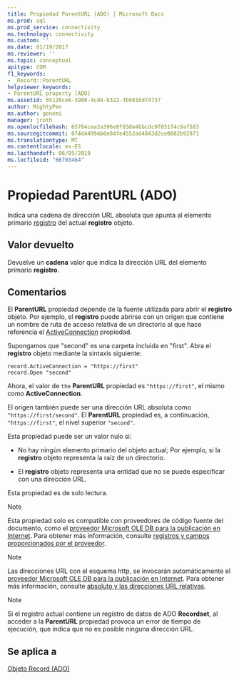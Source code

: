```yaml
---
title: Propiedad ParentURL (ADO) | Microsoft Docs
ms.prod: sql
ms.prod_service: connectivity
ms.technology: connectivity
ms.custom: ''
ms.date: 01/19/2017
ms.reviewer: ''
ms.topic: conceptual
apitype: COM
f1_keywords:
- _Record::ParentURL
helpviewer_keywords:
- ParentURL property [ADO]
ms.assetid: 65120ce6-3900-4cd4-b322-3b9816d74737
author: MightyPen
ms.author: genemi
manager: jroth
ms.openlocfilehash: 65704cea2a396e0f03de4bbcdc9f031f4c9af583
ms.sourcegitcommit: 074d44994b6e84fe4552ad4843d2ce0882b92871
ms.translationtype: MT
ms.contentlocale: es-ES
ms.lasthandoff: 06/05/2019
ms.locfileid: "66703464"
---
```

# <a name="parenturl-property-ado"></a>Propiedad ParentURL (ADO)
Indica una cadena de dirección URL absoluta que apunta al elemento primario [registro](../../../ado/reference/ado-api/record-object-ado.md) del actual **registro** objeto.  
  
## <a name="return-value"></a>Valor devuelto  
 Devuelve un **cadena** valor que indica la dirección URL del elemento primario **registro**.  
  
## <a name="remarks"></a>Comentarios  
 El **ParentURL** propiedad depende de la fuente utilizada para abrir el **registro** objeto. Por ejemplo, el **registro** puede abrirse con un origen que contiene un nombre de ruta de acceso relativa de un directorio al que hace referencia el [ActiveConnection](../../../ado/reference/ado-api/activeconnection-property-ado.md) propiedad.  
  
 Supongamos que "second" es una carpeta incluida en "first". Abra el **registro** objeto mediante la sintaxis siguiente:  
  
```  
record.ActiveConnection = "https://first"  
record.Open "second"  
```  
  
 Ahora, el valor de `the` **ParentURL** propiedad es `"https://first"`, el mismo como **ActiveConnection**.  
  
 El origen también puede ser una dirección URL absoluta como `"https://first/second"`. El **ParentURL** propiedad es, a continuación, `"https://first"`, el nivel superior `"second"`.  
  
 Esta propiedad puede ser un valor nulo si:  
  
-   No hay ningún elemento primario del objeto actual; Por ejemplo, si la **registro** objeto representa la raíz de un directorio.  
  
-   El **registro** objeto representa una entidad que no se puede especificar con una dirección URL.  
  
 Esta propiedad es de solo lectura.  
  
> [!NOTE]
>  Esta propiedad solo es compatible con proveedores de código fuente del documento, como el [proveedor Microsoft OLE DB para la publicación en Internet](../../../ado/guide/appendixes/microsoft-ole-db-provider-for-internet-publishing.md). Para obtener más información, consulte [registros y campos proporcionados por el proveedor](../../../ado/guide/data/records-and-provider-supplied-fields.md).  
  
> [!NOTE]
>  Las direcciones URL con el esquema http, se invocarán automáticamente el [proveedor Microsoft OLE DB para la publicación en Internet](../../../ado/guide/appendixes/microsoft-ole-db-provider-for-internet-publishing.md). Para obtener más información, consulte [absoluto y las direcciones URL relativas](../../../ado/guide/data/absolute-and-relative-urls.md).  
  
> [!NOTE]
>  Si el registro actual contiene un registro de datos de ADO **Recordset**, al acceder a la **ParentURL** propiedad provoca un error de tiempo de ejecución, que indica que no es posible ninguna dirección URL.  
  
## <a name="applies-to"></a>Se aplica a  
 [Objeto Record (ADO)](../../../ado/reference/ado-api/record-object-ado.md)
